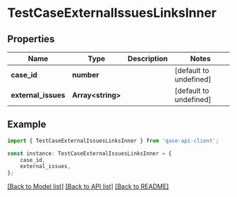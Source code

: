 # TestCaseExternalIssuesLinksInner


## Properties

Name | Type | Description | Notes
------------ | ------------- | ------------- | -------------
**case_id** | **number** |  | [default to undefined]
**external_issues** | **Array&lt;string&gt;** |  | [default to undefined]

## Example

```typescript
import { TestCaseExternalIssuesLinksInner } from 'qase-api-client';

const instance: TestCaseExternalIssuesLinksInner = {
    case_id,
    external_issues,
};
```

[[Back to Model list]](../README.md#documentation-for-models) [[Back to API list]](../README.md#documentation-for-api-endpoints) [[Back to README]](../README.md)
